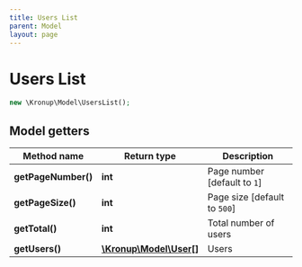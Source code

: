 ```yaml
---
title: Users List
parent: Model
layout: page
---
```


# Users List

```php
new \Kronup\Model\UsersList();
```

## Model getters

Method name | Return type | Description
------------ | ------------- | -------------
**getPageNumber()** | **int** | Page number   [default to `1`]
**getPageSize()** | **int** | Page size   [default to `500`]
**getTotal()** | **int** | Total number of users
**getUsers()** | [**\Kronup\Model\User[]**](../User) | Users


